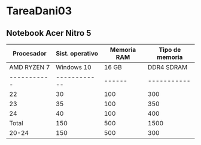# TareaDani03

## Notebook Acer Nitro 5

| Procesador | Sist. operativo | Memoria RAM | Tipo de memoria |
|----------- |---------------- |--------- |-------------- |
| AMD RYZEN 7 | Windows 10 | 16 GB | DDR4 SDRAM |
|----------- |------------ |------ |----------- |
| 22 | 30 | 100 | 300 |
| 23 | 35 | 100 | 350 |
| 24 | 40 | 100 | 400 |
| Total | 150 | 500 | 1500 |
| 20-24 | 150 | 500 | 300 |
